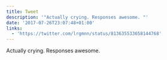 ```yaml
---
title: Tweet
description: '"Actually crying. Responses awesome. "'
date: '2017-07-26T23:07:48+01:00'
links:
  - 'https://twitter.com/lrgmnn/status/813635533658144768'
---
```

Actually crying. Responses awesome. 
